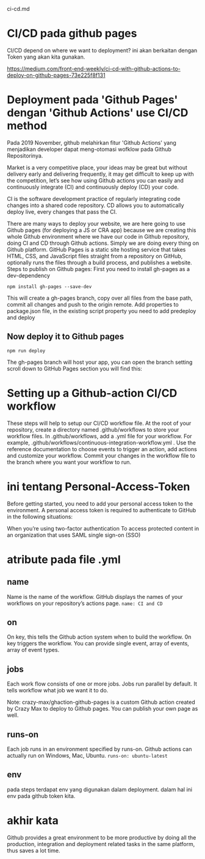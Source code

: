 ci-cd.md

# CI/CD pada github pages
CI/CD depend on where we want to deployment?
ini akan berkaitan dengan Token yang akan kita gunakan.

https://medium.com/front-end-weekly/ci-cd-with-github-actions-to-deploy-on-github-pages-73e225f8f131


# Deployment pada 'Github Pages' dengan 'Github Actions' use CI/CD method
Pada 2019 November, github melahirkan fitur 'Github Actions' yang menjadikan developer dapat meng-otomasi wofklow pada Github Repositorinya.

Market is a very competitive place, your ideas may be great but without delivery early and delivering frequently, it may get difficult to keep up with the competition, let’s see how using Github actions you can easily and continuously integrate (CI) and continuously deploy (CD) your code.


CI is the software development practice of regularly integrating code changes into a shared code repository.
CD allows you to automatically deploy live, every changes that pass the CI.


There are many ways to deploy your website, we are here going to use Github pages (for deploying a JS or CRA app) because we are creating this whole Github environment where we have our code in Github repository, doing CI and CD through Github actions. Simply we are doing every thing on Github platform.
GitHub Pages is a static site hosting service that takes HTML, CSS, and JavaScript files straight from a repository on GitHub, optionally runs the files through a build process, and publishes a website.
Steps to publish on Github pages:
First you need to install gh-pages as a dev-dependency

`npm install gh-pages --save-dev`


This will create a gh-pages branch, copy over all files from the base path, commit all changes and push to the origin remote.
Add properties to package.json file, in the existing script property you need to add predeploy and deploy

## Now deploy it to Github pages
`npm run deploy`


The gh-pages branch will host your app, you can open the branch setting scroll down to GitHub Pages section you will find this:

# Setting up a Github-action CI/CD workflow
These steps will help to setup our CI/CD workflow file.
At the root of your repository, create a directory named .github/workflows to store your workflow files.
In .github/workflows, add a .yml file for your workflow. For example, .github/workflows/continuous-integration-workflow.yml .
Use the reference documentation to choose events to trigger an action, add actions and customize your workflow.
Commit your changes in the workflow file to the branch where you want your workflow to run.

# ini tentang Personal-Access-Token
Before getting started, you need to add your personal access token to the environment.
A personal access token is required to authenticate to GitHub in the following situations:

When you’re using two-factor authentication
To access protected content in an organization that uses SAML single sign-on (SSO)




# atribute pada file .yml
## name 
Name is the name of the workflow. GitHub displays the names of your workflows on your repository’s actions page.
`name: CI and CD`

## on
On key, this tells the Github action system when to build the workflow. 0n key triggers the workflow. You can provide single event, array of events, array of event types.

## jobs
Each work flow consists of one or more jobs. Jobs run parallel by default. It tells workflow what job we want it to do.

Note: crazy-max/ghaction-github-pages is a custom Github action created by Crazy Max to deploy to Github pages. You can publish your own page as well.

## runs-on
Each job runs in an environment specified by runs-on. Github actions can actually run on Windows, Mac, Ubuntu.
`runs-on: ubuntu-latest `

## env
pada steps terdapat env yang digunakan dalam deployment.
dalam hal ini env pada github token kita.


# akhir kata
Github provides a great environment to be more productive by doing all the production, integration and deployment related tasks in the same platform, thus saves a lot time.



